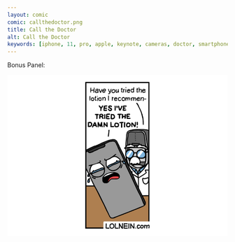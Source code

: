 ```yaml
---
layout: comic
comic: callthedoctor.png
title: Call the Doctor
alt: Call the Doctor
keywords: [iphone, 11, pro, apple, keynote, cameras, doctor, smartphone, photos, spreading, disease, backside, lotion]
---
```


Bonus Panel:

![Call the Doctor Bonus](/images/callthedoctor_bonus.png)

